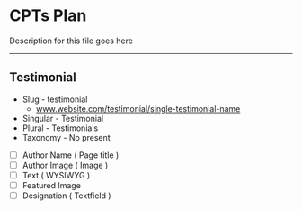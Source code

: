 # CPTs Plan

Description for this file goes here

-------------------------------------------------------

## Testimonial

* Slug - testimonial
  * www.website.com/testimonial/single-testimonial-name
* Singular - Testimonial
* Plural - Testimonials
* Taxonomy - No present

* [ ] Author Name ( Page title )
* [ ] Author Image ( Image )
* [ ] Text ( WYSIWYG )
* [ ] Featured Image
* [ ] Designation ( Textfield )
